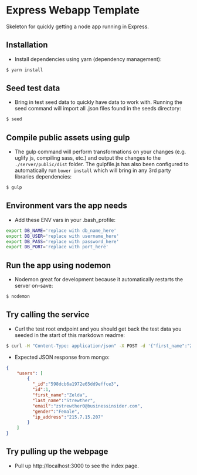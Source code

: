 # Express Webapp Template

Skeleton for quickly getting a node app running in Express.

## Installation
  * Install dependencies using yarn (dependency management):

  ```bash
  $ yarn install
  ```

## Seed test data
  * Bring in test seed data to quickly have data to work with. Running the seed command will import all .json files found in the seeds directory:

  ```bash
  $ seed
  ```

## Compile public assets using gulp

  * The gulp command will perform transformations on your changes (e.g. uglify js, compiling sass, etc.) and output the changes to the `./server/public/dist` folder. The gulpfile.js has also been configured to automatically run `bower install` which will bring in any 3rd party libraries dependencies:

   ```bash
   $ gulp
   ```



## Environment vars the app needs

  * Add these ENV vars in your .bash_profile:
  
  ```bash
  export DB_NAME='replace with db_name_here'
  export DB_USER='replace with username_here'
  export DB_PASS='replace with password_here'
  export DB_PORT='replace with port_here'
  ```

## Run the app using nodemon

  * Nodemon great for development because it automatically restarts the server on-save:

  ```bash
  $ nodemon
  ```

## Try calling the service

  * Curl the test root endpoint and you should get back the test data you seeded in the start of this markdown readme:

  ```bash
  $ curl -H "Content-Type: application/json" -X POST -d '{"first_name":"Zelda"}' http://localhost:3000/users
  ```

  * Expected JSON response from mongo:
  
  ```json
  {
      "users": [
          {
            "_id":"598dcb6a1972e65dd9effce3",
            "id":1,
            "first_name":"Zelda",
            "last_name":"Strewther",
            "email":"zstrewther0@businessinsider.com",
            "gender":"Female",
            "ip_address":"215.7.15.207"
          }
      ]
  }
  ```
  
## Try pulling up the webpage
  
  * Pull up http://localhost:3000 to see the index page.
  